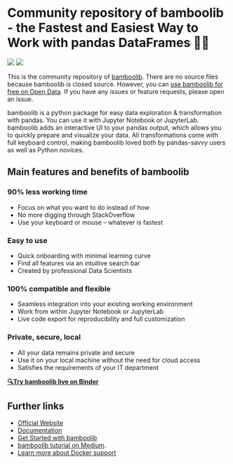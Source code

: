 # Community repository of bamboolib - the Fastest and Easiest Way to Work with pandas DataFrames 🐼🐍
[![](https://img.shields.io/badge/python-3.6-blue.svg)](https://bamboolib.com) [![](https://img.shields.io/badge/python-3.7-orange.svg)](https://bamboolib.com)

This is the community repository of [bamboolib](https://bamboolib.8080labs.com/). There are no source files because bamboolib is closed source. However, you can [use bamboolib for free on Open Data](https://bamboolib.8080labs.com/get-started). If you have any issues or feature requests, please open an issue.

bamboolib is a python package for easy data exploration & transformation with pandas. You can use it with Jupyter Notebook or JupyterLab. bamboolib adds an interactive UI to your pandas output, which allows you to quickly prepare and visualize your data. All transformations come with full keyboard control, making bamboolib loved both by pandas-savvy users as well as Python novices.

## Main features and benefits of bamboolib

### 90% less working time

- Focus on what you want to do instead of how
- No more digging through StackOverflow
- Use your keyboard or mouse – whatever is fastest

### Easy to use

- Quick onboarding with minimal learning curve
- Find all features via an intuitive search bar
- Created by professional Data Scientists

### 100% compatible and flexible

- Seamless integration into your existing working environment
- Work from within Jupyter Notebook or JupyterLab
- Live code export for reproducibility and full customization

### Private, secure, local

- All your data remains private and secure
- Use it on your local machine without the need for cloud access
- Satisfies the requirements of your IT department

__[🔍Try bamboolib live on Binder](https://bamboolib.com/demo)__

## Further links

- [Official Website](https://bamboolib.8080labs.com/)
- [Documentation](https://docs.bamboolib.8080labs.com/)
- [Get Started with bamboolib](https://bamboolib.8080labs.com/get-started)
- [bamboolib tutorial on Medium](https://towardsdatascience.com/bamboolib-learn-and-use-pandas-without-coding-23a7d3a94e1b).
- [Learn more about Docker support](./docker/README.md)